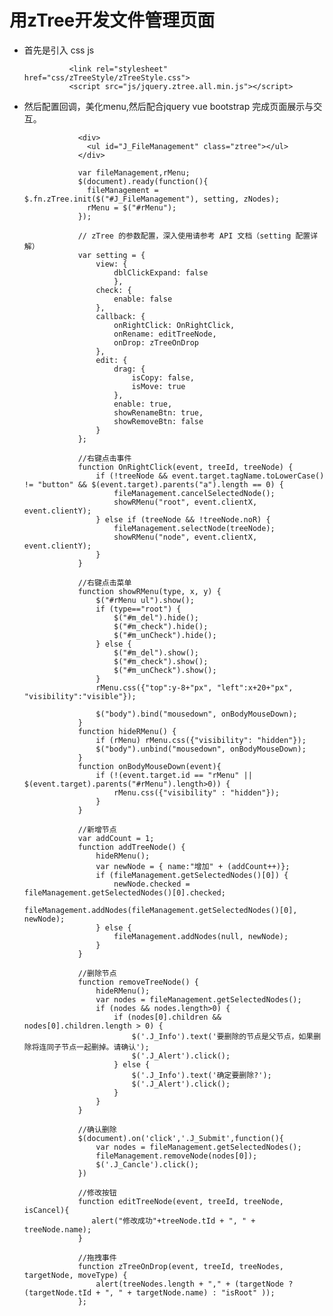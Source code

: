 # 用zTree开发文件管理页面 #

- 首先是引入 css  js

                <link rel="stylesheet" href="css/zTreeStyle/zTreeStyle.css">
                <script src="js/jquery.ztree.all.min.js"></script>
        
- 然后配置回调，美化menu,然后配合jquery vue bootstrap 完成页面展示与交互。

                  <div>
                    <ul id="J_FileManagement" class="ztree"></ul>
                  </div>

                  var fileManagement,rMenu;
                  $(document).ready(function(){
                    fileManagement = $.fn.zTree.init($("#J_FileManagement"), setting, zNodes);
                    rMenu = $("#rMenu");
                  });

                  // zTree 的参数配置，深入使用请参考 API 文档（setting 配置详解）
                  var setting = {
                      view: {
                          dblClickExpand: false
                          },
                      check: {
                          enable: false
                      },
                      callback: {
                          onRightClick: OnRightClick,
                          onRename: editTreeNode,
                          onDrop: zTreeOnDrop
                      },
                      edit: {
                          drag: {
                              isCopy: false,
                              isMove: true
                          },
                          enable: true,
                          showRenameBtn: true,
                          showRemoveBtn: false
                      }
                  };

                  //右键点击事件
                  function OnRightClick(event, treeId, treeNode) {
                      if (!treeNode && event.target.tagName.toLowerCase() != "button" && $(event.target).parents("a").length == 0) {
                          fileManagement.cancelSelectedNode();
                          showRMenu("root", event.clientX, event.clientY);
                      } else if (treeNode && !treeNode.noR) {
                          fileManagement.selectNode(treeNode);
                          showRMenu("node", event.clientX, event.clientY);
                      }
                  }

                  //右键点击菜单
                  function showRMenu(type, x, y) {
                      $("#rMenu ul").show();
                      if (type=="root") {
                          $("#m_del").hide();
                          $("#m_check").hide();
                          $("#m_unCheck").hide();
                      } else {
                          $("#m_del").show();
                          $("#m_check").show();
                          $("#m_unCheck").show();
                      }
                      rMenu.css({"top":y-8+"px", "left":x+20+"px", "visibility":"visible"});

                      $("body").bind("mousedown", onBodyMouseDown);
                  }
                  function hideRMenu() {
                      if (rMenu) rMenu.css({"visibility": "hidden"});
                      $("body").unbind("mousedown", onBodyMouseDown);
                  }
                  function onBodyMouseDown(event){
                      if (!(event.target.id == "rMenu" || $(event.target).parents("#rMenu").length>0)) {
                          rMenu.css({"visibility" : "hidden"});
                      }
                  }

                  //新增节点
                  var addCount = 1;
                  function addTreeNode() {
                      hideRMenu();
                      var newNode = { name:"增加" + (addCount++)};
                      if (fileManagement.getSelectedNodes()[0]) {
                          newNode.checked = fileManagement.getSelectedNodes()[0].checked;
                          fileManagement.addNodes(fileManagement.getSelectedNodes()[0], newNode);
                      } else {
                          fileManagement.addNodes(null, newNode);
                      }
                  }

                  //删除节点
                  function removeTreeNode() {
                      hideRMenu();
                      var nodes = fileManagement.getSelectedNodes();
                      if (nodes && nodes.length>0) {
                          if (nodes[0].children && nodes[0].children.length > 0) {
                              $('.J_Info').text('要删除的节点是父节点，如果删除将连同子节点一起删掉。请确认');
                              $('.J_Alert').click();
                          } else {
                              $('.J_Info').text('确定要删除?');
                              $('.J_Alert').click();
                          }
                      }
                  }

                  //确认删除
                  $(document).on('click','.J_Submit',function(){
                      var nodes = fileManagement.getSelectedNodes();
                      fileManagement.removeNode(nodes[0]);
                      $('.J_Cancle').click();
                  })

                  //修改按钮
                  function editTreeNode(event, treeId, treeNode, isCancel){
                     alert("修改成功"+treeNode.tId + ", " + treeNode.name);
                  }

                  //拖拽事件
                  function zTreeOnDrop(event, treeId, treeNodes, targetNode, moveType) {
                      alert(treeNodes.length + "," + (targetNode ? (targetNode.tId + ", " + targetNode.name) : "isRoot" ));
                  };
